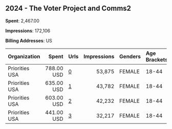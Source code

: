 ## 2024 - The Voter Project and Comms2 
**Spent**: 2,467.00

**Impressions**: 172,106

**Billing Addresses**: US

|Organization|Spent|Urls|Impressions|Genders|Age Brackets|Country Codes|
|:---|---:|:---|---:|:---|:---|:---|
|Priorities USA|788.00 USD|[0](https://www.snap.com/political-ads/asset/98f96aaaeb6d1adaad0c6645dce1a21270d5eb3364612f98668f38e276a10b30?mediaType=mp4)|53,875|FEMALE|18-44|united states|
|Priorities USA|635.00 USD|[1](https://www.snap.com/political-ads/asset/c4cb4eb5df78692e39b8f03a468652f97437bfc50eadf7af9ff45a0cea7360d5?mediaType=mp4)|43,782|FEMALE|18-44|united states|
|Priorities USA|603.00 USD|[2](https://www.snap.com/political-ads/asset/6dd9de630761c50bf20aec924eb5021784691f4b68da190f0692b0426b4621f8?mediaType=mp4)|42,232|FEMALE|18-44|united states|
|Priorities USA|441.00 USD|[3](https://www.snap.com/political-ads/asset/43ea6111068dd9a81eedb18e6188edc03b336effe9dd6645a6e44578147a4a3d?mediaType=mp4)|32,217|FEMALE|18-44|united states|
